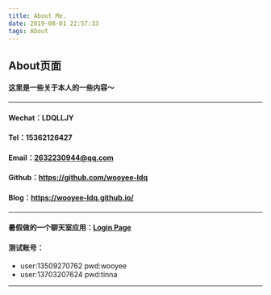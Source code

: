 ```yaml
---
title: About Me.
date: 2019-08-01 22:57:33
tags: About
---
```


## About页面

#### 这里是一些关于本人的一些内容～

---

#### Wechat：LDQLLJY

#### Tel：15362126427

#### Email：2632230944@qq.com

#### Github：<https://github.com/wooyee-ldq>

#### Blog：<https://wooyee-ldq.github.io/>

---

#### 暑假做的一个聊天室应用：[Login Page](http://116.62.202.169:3000/)

#### 测试账号：

* user:13509270762		pwd:wooyee
* user:13703207624        pwd:tinna

---



